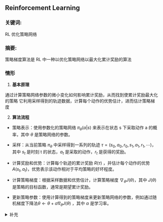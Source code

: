 ##  Reinforcement Learning

### **关键词:** 
RL  优化策略网络

### **摘要:** 
策略梯度算法是 RL 中一种以优化策略网络以最大化累计奖励的算法

### **情形**

1.  **基本原理**

通过计算策略网络参数的微小变化如何影响累计奖励，从而找到使累计奖励最大化的策略
它利用采样得到的轨迹数据，计算每个动作的优势估计，进而估计策略梯度

2. **算法流程**

- 策略表示：使用参数化的策略网络 $\pi_{\theta}(a|s)$ 来表示在状态 s 下采取动作 a 的概率，其中 $\theta$ 是策略网络的参数。
 
- 采样：从当前策略 $\pi_{\theta}$ 中采样得到一系列的轨迹 $\tau=(s_0,a_0,r_0,s_1,a_1,r_1,\cdots)$，其中 $s_t$ 是时刻 t 的状态，$a_t$ 是采取的动作，$r_t$ 是获得的奖励。
 
- 计算奖励和优势：计算每个轨迹的累计奖励 $R(\tau)$ ，并估计每个动作的优势 $A(s_t,a_t)$，优势表示该动作相对于平均策略的好坏程度。
 
- 计算策略梯度：根据采样数据和优势估计，计算策略梯度 $\nabla_{\theta}J(\theta)$，其中 $J(\theta)$ 是策略的目标函数，通常是期望累计奖励。
 
- 更新策略参数：使用计算得到的策略梯度来更新策略网络的参数，例如通过随机梯度下降法$\theta\leftarrow\theta+\alpha\nabla_{\theta}J(\theta)$ ，其中 $\alpha$ 是学习率。

<details>
    <summary>补充</summary>
        <ul>
	      <li><strong>.</strong>： .</li>
        </ul>
</details>

